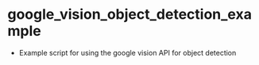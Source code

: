 # google_vision_object_detection_example
- Example script for using the google vision API for object detection
